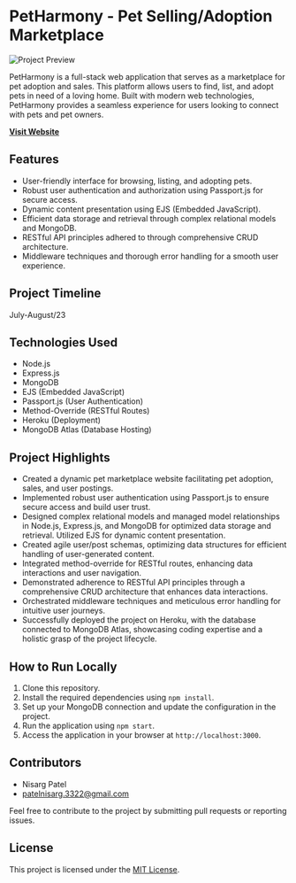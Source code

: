 # PetHarmony - Pet Selling/Adoption Marketplace

![Project Preview](link_to_preview_image.png)

PetHarmony is a full-stack web application that serves as a marketplace for pet adoption and sales. This platform allows users to find, list, and adopt pets in need of a loving home. Built with modern web technologies, PetHarmony provides a seamless experience for users looking to connect with pets and pet owners.

**[Visit Website](https://fierce-dawn-80155-a3d18bd3ceb5.herokuapp.com/)**

## Features

- User-friendly interface for browsing, listing, and adopting pets.
- Robust user authentication and authorization using Passport.js for secure access.
- Dynamic content presentation using EJS (Embedded JavaScript).
- Efficient data storage and retrieval through complex relational models and MongoDB.
- RESTful API principles adhered to through comprehensive CRUD architecture.
- Middleware techniques and thorough error handling for a smooth user experience.

## Project Timeline

July-August/23

## Technologies Used

- Node.js
- Express.js
- MongoDB
- EJS (Embedded JavaScript)
- Passport.js (User Authentication)
- Method-Override (RESTful Routes)
- Heroku (Deployment)
- MongoDB Atlas (Database Hosting)

## Project Highlights

- Created a dynamic pet marketplace website facilitating pet adoption, sales, and user postings.
- Implemented robust user authentication using Passport.js to ensure secure access and build user trust.
- Designed complex relational models and managed model relationships in Node.js, Express.js, and MongoDB for optimized data storage and retrieval. Utilized EJS for dynamic content presentation.
- Created agile user/post schemas, optimizing data structures for efficient handling of user-generated content.
- Integrated method-override for RESTful routes, enhancing data interactions and user navigation.
- Demonstrated adherence to RESTful API principles through a comprehensive CRUD architecture that enhances data interactions.
- Orchestrated middleware techniques and meticulous error handling for intuitive user journeys.
- Successfully deployed the project on Heroku, with the database connected to MongoDB Atlas, showcasing coding expertise and a holistic grasp of the project lifecycle.

## How to Run Locally

1. Clone this repository.
2. Install the required dependencies using `npm install`.
3. Set up your MongoDB connection and update the configuration in the project.
4. Run the application using `npm start`.
5. Access the application in your browser at `http://localhost:3000`.

## Contributors

- Nisarg Patel
- patelnisarg.3322@gmail.com

Feel free to contribute to the project by submitting pull requests or reporting issues.

## License

This project is licensed under the [MIT License](LICENSE).

